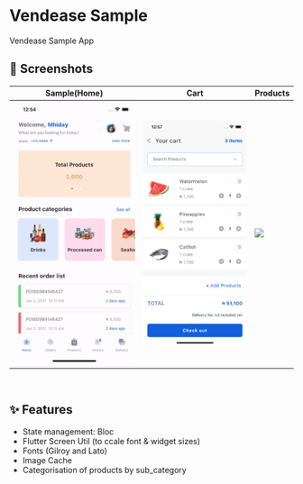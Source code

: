 # Vendease Sample

Vendease Sample App

## 📸 Screenshots
| Sample(Home) | Cart | Products |
|------|-------|-------|
|<img src="ss/vendease-sample-1.gif" width="300">|<img src="ss/2.png" width="300">|<img src="ss/vendease-sample-2.png" width="300">|

<br>


## ✨ Features
* State management: Bloc
* Flutter Screen Util (to ccale font & widget sizes)
* Fonts (Gilroy and Lato)
* Image Cache
* Categorisation of products by sub_category





